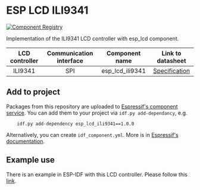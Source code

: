 # ESP LCD ILI9341

[![Component Registry](https://components.espressif.com/components/espressif/esp_lcd_ili9341/badge.svg)](https://components.espressif.com/components/espressif/esp_lcd_ili9341)

Implementation of the ILI9341 LCD controller with esp_lcd component. 

| LCD controller | Communication interface | Component name | Link to datasheet |
| :------------: | :---------------------: | :------------: | :---------------: |
| ILI9341        | SPI                     | esp_lcd_ili9341     | [Specification](https://cdn-shop.adafruit.com/datasheets/ILI9341.pdf) |

## Add to project

Packages from this repository are uploaded to [Espressif's component service](https://components.espressif.com/).
You can add them to your project via `idf.py add-dependancy`, e.g. 
```
    idf.py add-dependency esp_lcd_ili9341==1.0.0
```

Alternatively, you can create `idf_component.yml`. More is in [Espressif's documentation](https://docs.espressif.com/projects/esp-idf/en/latest/esp32/api-guides/tools/idf-component-manager.html).

## Example use

There is an example in ESP-IDF with this LCD controller. Please follow this [link](https://github.com/espressif/esp-idf/tree/master/examples/peripherals/lcd/spi). 
